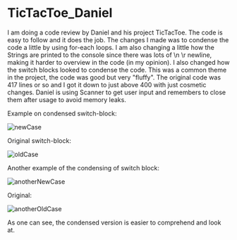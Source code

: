 # TicTacToe_Daniel

I am doing a code review by Daniel and his project TicTacToe. The code is easy to follow and it does the job. The changes I made was to condense the code a little by
using for-each loops. I am also changing a little how the Strings are printed to the console since there was lots of \n \r newline, making it harder to overview in the code
(in my opinion). I also changed how the switch blocks looked to condense the code. This was a common theme in the project, the code was good but very "fluffy". The original 
code was 417 lines or so and I got it down to just above 400 with just cosmetic changes.
Daniel is using Scanner to get user input and remembers to close them after usage to avoid memory leaks. 


Example on condensed switch-block:

![newCase](https://user-images.githubusercontent.com/91593947/202799306-1d3dd4aa-fa08-49cb-8c80-7b7fa88b5276.png)

Original switch-block:


![oldCase](https://user-images.githubusercontent.com/91593947/202799615-30d558cd-f07a-499c-b604-f13d7f61d719.png)

Another example of the condensing of switch block:

![anotherNewCase](https://user-images.githubusercontent.com/91593947/202799945-3f405e29-61ee-443c-b3d4-03152f8c1c51.png)

Original:

![anotherOldCase](https://user-images.githubusercontent.com/91593947/202800142-6f82e662-d3d6-4fdd-b2a3-a0868272e667.png)


As one can see, the condensed version is easier to comprehend and look at.
